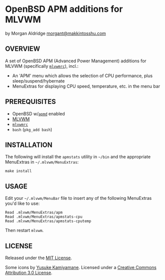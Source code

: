 # OpenBSD APM additions for MLVWM
by Morgan Aldridge <morgant@makkintosshu.com>

## OVERVIEW

A set of OpenBSD APM (Advanced Power Management) additions for MLVWM (specifically [`mlvwmrc`](https://github.com/morgant/mlvwmrc)), incl.:

* An 'APM' menu which allows the selection of CPU performance, plus sleep/suspend/hybernate
* MenuExtras for displaying CPU speed, temperature, etc. in the menu bar

## PREREQUISITES

* OpenBSD w/[`apmd`](https://man.openbsd.org/apmd.8) enabled
* [MLVWM](http://www2u.biglobe.ne.jp/~y-miyata/mlvwm.html)
* [`mlvwmrc`](https://github.com/morgant/mlvwmrc)
* `bash` (`pkg_add bash`)

## INSTALLATION

The following will install the `apmstats` utility in `~/bin` and the appropriate MenuExtras in `~/.mlvwm/MenuExtras`:

    make install

## USAGE

Edit your `~/.mlvwm/MenuBar` file to insert any of the following MenuExtras you'd like to use:

    Read .mlvwm/MenuExtras/apm
    Read .mlvwm/MenuExtras/apmstats-cpu
    Read .mlvwm/MenuExtras/apmstats-cputemp

Then restart `mlvwm`.

## LICENSE

Released under the [MIT License](LICENSE).

Some icons by [Yusuke Kamiyamane](http://p.yusukekamiyamane.com/). Licensed under a [Creative Commons Attribution 3.0 License](http://creativecommons.org/licenses/by/3.0/).
